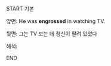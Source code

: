 START
기본

앞면:
He was **engrossed** in watching TV.


뒷면:
그는 TV 보는 데 정신이 팔려 있었다


해석:

<!--ID: 1733133924650-->
END